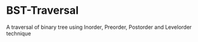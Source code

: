 # BST-Traversal
A traversal of binary tree using Inorder, Preorder, Postorder and Levelorder technique
